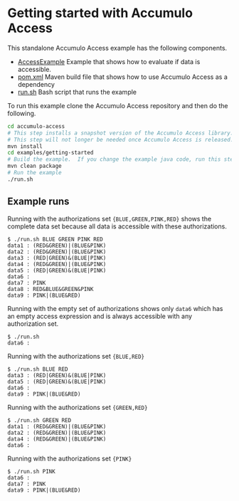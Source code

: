 <!--

    Licensed to the Apache Software Foundation (ASF) under one
    or more contributor license agreements.  See the NOTICE file
    distributed with this work for additional information
    regarding copyright ownership.  The ASF licenses this file
    to you under the Apache License, Version 2.0 (the
    "License"); you may not use this file except in compliance
    with the License.  You may obtain a copy of the License at

      https://www.apache.org/licenses/LICENSE-2.0

    Unless required by applicable law or agreed to in writing,
    software distributed under the License is distributed on an
    "AS IS" BASIS, WITHOUT WARRANTIES OR CONDITIONS OF ANY
    KIND, either express or implied.  See the License for the
    specific language governing permissions and limitations
    under the License.

-->

# Getting started with Accumulo Access

This standalone Accumulo Access example has the following components.

 * [AccessExample](src/main/java/gse/AccessExample.java) Example that shows how to evaluate if data is accessible.
 * [pom.xml](pom.xml) Maven build file that shows how to use Accumulo Access as a dependency
 * [run.sh](run.sh) Bash script that runs the example

To run this example clone the Accumulo Access repository and then do the following.

```bash
cd accumulo-access
# This step installs a snapshot version of the Accumulo Access library.
# This step will not longer be needed once Accumulo Access is released.
mvn install
cd examples/getting-started
# Build the example.  If you change the example java code, run this step again.
mvn clean package
# Run the example
./run.sh
```

## Example runs

Running with the authorizations set `{BLUE,GREEN,PINK,RED}` shows the complete data set because all data is accessible with these authorizations.

```
$ ./run.sh BLUE GREEN PINK RED
data1 : (RED&GREEN)|(BLUE&PINK)
data2 : (RED&GREEN)|(BLUE&PINK)
data3 : (RED|GREEN)&(BLUE|PINK)
data4 : (RED&GREEN)|(BLUE&PINK)
data5 : (RED|GREEN)&(BLUE|PINK)
data6 : 
data7 : PINK
data8 : RED&BLUE&GREEN&PINK
data9 : PINK|(BLUE&RED)
```

Running with the empty set of authorizations shows only `data6` which has an empty access expression and is always accessible with any authorization set.

```
$ ./run.sh 
data6 : 
```

Running with the authorizations set `{BLUE,RED}`

```
$ ./run.sh BLUE RED
data3 : (RED|GREEN)&(BLUE|PINK)
data5 : (RED|GREEN)&(BLUE|PINK)
data6 : 
data9 : PINK|(BLUE&RED)
```

Running with the authorizations set `{GREEN,RED}`

```
$ ./run.sh GREEN RED
data1 : (RED&GREEN)|(BLUE&PINK)
data2 : (RED&GREEN)|(BLUE&PINK)
data4 : (RED&GREEN)|(BLUE&PINK)
data6 : 
```

Running with the authorizations set `{PINK}`

```
$ ./run.sh PINK
data6 : 
data7 : PINK
data9 : PINK|(BLUE&RED)
```



